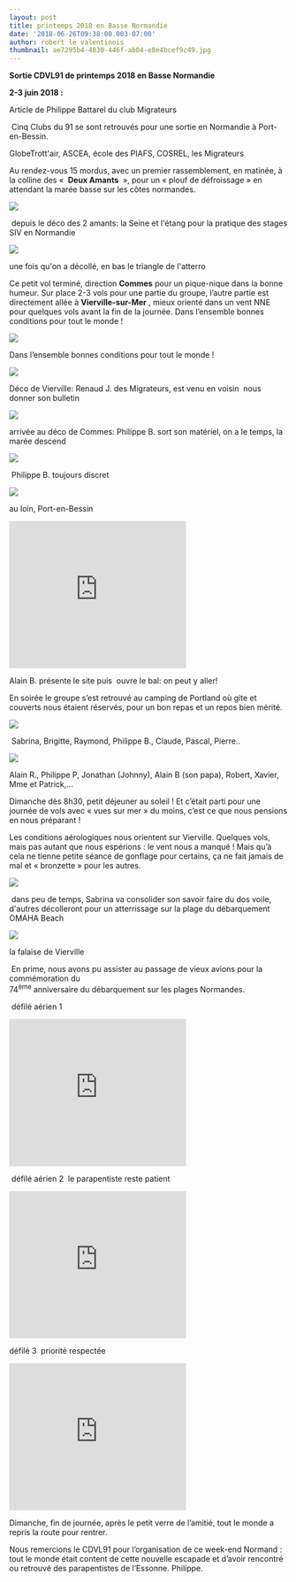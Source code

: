 ```yaml
---
layout: post
title: printemps 2018 en Basse Normandie
date: '2018-06-26T09:38:00.003-07:00'
author: robert le valentinois
thumbnail: ae7295b4-4030-446f-ab04-e8e4bcef9c49.jpg
---
```

 **Sortie CDVL91 de printemps 2018 en Basse Normandie**

**2-3 juin 2018&nbsp;:**

Article de Philippe Battarel du club Migrateurs

  

&nbsp;Cinq Clubs du 91 se sont retrouvés pour une sortie en Normandie à Port-en-Bessin.

 GlobeTrott'air, ASCEA, école des PIAFS, COSREL, les Migrateurs

  

 Au rendez-vous 15 mordus, avec un premier rassemblement, en matinée, à la colline des «&nbsp; **Deux Amants** &nbsp;», pour un «&nbsp;plouf&nbsp;de défroissage&nbsp;» en attendant la marée basse sur les côtes normandes.  

[![](b98a1c0b-2155-4485-a0ef-f42920d6d5dc.jpg)](c364f419-8fc0-4055-9920-6e2b1c370ead.jpg)

&nbsp;depuis le déco des 2 amants: la Seine et l'étang pour la pratique des stages SIV en Normandie  
  

[![](813b1a52-d046-4f91-b2c4-cd9b4407de38.jpg)](5ae95d94-5f5f-4ded-99d0-d0f276f4cb29.jpg)

une fois qu'on a décollé, en bas le triangle de l'atterro  
  
  
  

 Ce petit vol terminé, direction **Commes** pour un pique-nique dans la bonne humeur. Sur place 2-3 vols pour une partie du groupe, l’autre partie est directement allée à **Vierville-sur-Mer** , mieux orienté dans un vent NNE&nbsp; pour quelques vols avant la fin de la journée. Dans l’ensemble bonnes conditions pour tout le monde&nbsp;!  
  

[![](b09d5469-0ec0-43a9-96c9-fbe7d2fcd55d.jpg)](72d0df5f-eabd-4f50-8e37-56335888197f.jpg)
  
  

  

Dans l’ensemble bonnes conditions pour tout le monde&nbsp;!  
  

[![](94b3b848-171c-4b42-bb00-a275cc469bdd.jpg)](2008c3f8-8528-4797-88aa-d3e40551704a.jpg)

Déco de Vierville: Renaud J. des Migrateurs, est venu en voisin&nbsp; nous donner son bulletin  
  

[![](a13c0ce9-6a69-4374-b520-7b4c3be8b8a1.jpg)](35d36d2f-b322-41d9-9e05-9af215b7a48e.jpg)

 arrivée au déco de Commes: Philippe B. sort son matériel, on a le temps, la marée descend 

  

[![](0dd71379-84ba-4196-b4bd-78a7fb9a79f3.jpg)](ed816bb7-5b47-4aa8-b256-23aeefdf12cb.jpg)

 &nbsp;Philippe B. toujours discret 

  

[![](https://2.bp.blogspot.com/-xcUn6PmaGW0/WzEaS9q3WlI/AAAAAAAAB2U/ZnoXreHyldAHPxsk5LjIqXWDn9Gji6FqwCEwYBhgL/s640/commes%2B1806%2Bx.png)](https://2.bp.blogspot.com/-xcUn6PmaGW0/WzEaS9q3WlI/AAAAAAAAB2U/ZnoXreHyldAHPxsk5LjIqXWDn9Gji6FqwCEwYBhgL/s1600/commes%2B1806%2Bx.png)

au loin, Port-en-Bessin  

  

<iframe allowfullscreen class="YOUTUBE-iframe-video" data-thumbnail-src="https://i.ytimg.com/vi/890D66mFJNg/0.jpg" frameborder="0" height="266" src="https://www.youtube.com/embed/890D66mFJNg?feature=player_embedded" width="320"></iframe>

 Alain B. présente le site puis&nbsp; ouvre le bal: on peut y aller!

  

 En soirée le groupe s’est retrouvé au camping de Portland où gite et couverts nous étaient réservés, pour un bon repas et un repos bien mérité.  
  

[![](aadd0bc9-5971-4363-9b1c-2768dd70a406.jpg)](4dbf88d9-2b11-4e5e-8bfe-12e4d1a4e1d0.jpg)

&nbsp;Sabrina, Brigitte, Raymond, Philippe B., Claude, Pascal, Pierre..  
  

[![](8981b578-c652-46aa-bc5a-fdf7935e78cc.jpg)](ddfdd405-383f-46d4-bc53-6262b8f4e0cb.jpg)

Alain R., Philippe P, Jonathan (Johnny), Alain B (son papa), Robert, Xavier, Mme et Patrick,...  
  
  
  

 Dimanche dès 8h30, petit déjeuner au soleil&nbsp;! Et c’était parti pour une journée de vols avec «&nbsp;vues sur mer&nbsp;» du moins, c’est ce que nous pensions en nous préparant&nbsp;!

 Les conditions aérologiques nous orientent sur Vierville. Quelques vols, mais pas autant que nous espérions&nbsp;: le vent nous a manqué&nbsp;! Mais qu’à cela ne tienne petite séance de gonflage pour certains, ça ne fait jamais de mal&nbsp;et «&nbsp;bronzette&nbsp;» pour les autres.  
  

[![](cdfc8205-e77d-4126-abb4-6a843c52c7b0.jpg)](07ad8335-5fb0-4e3a-a980-887912b5993a.jpg)

&nbsp;dans peu de temps, Sabrina va consolider son savoir faire du dos voile, d'autres décolleront pour un atterrissage sur la plage du débarquement OMAHA Beach&nbsp;  
  

  
  
  

[![](8b7591e3-30d9-442e-b5c7-38104fcf8b44.jpg)](32dd3c85-1c51-4fc8-92b2-d5876679f4c4.jpg)

la falaise de Vierville  
  
  
 &nbsp;En prime, nous avons pu assister au passage de vieux avions pour la commémoration du  
 74<sup>ème</sup> anniversaire du débarquement sur les plages Normandes.  
  
 &nbsp;défilé aérien 1  

  

<iframe allowfullscreen class="YOUTUBE-iframe-video" data-thumbnail-src="https://i.ytimg.com/vi/DaRE4afpCTU/0.jpg" frameborder="0" height="266" src="https://www.youtube.com/embed/DaRE4afpCTU?feature=player_embedded" width="320"></iframe>
  
 &nbsp;défilé aérien 2&nbsp; le parapentiste reste patient  
  

  

<iframe allowfullscreen class="YOUTUBE-iframe-video" data-thumbnail-src="https://i.ytimg.com/vi/LyTS-6XxOPs/0.jpg" frameborder="0" height="266" src="https://www.youtube.com/embed/LyTS-6XxOPs?feature=player_embedded" width="320"></iframe>
  
 défilé 3&nbsp; priorité respectée  

  

<iframe allowfullscreen class="YOUTUBE-iframe-video" data-thumbnail-src="https://i.ytimg.com/vi/PM35GXmkdWk/0.jpg" frameborder="0" height="266" src="https://www.youtube.com/embed/PM35GXmkdWk?feature=player_embedded" width="320"></iframe>
  
  
  

 Dimanche, fin de journée, après le petit verre de l’amitié, tout le monde a repris la route pour rentrer.

 Nous remercions le CDVL91 pour l’organisation de ce week-end Normand&nbsp;: tout le monde était content de cette nouvelle escapade et d’avoir rencontré ou retrouvé des parapentistes de l’Essonne.
Philippe.
